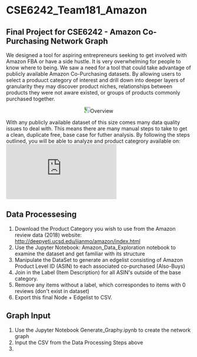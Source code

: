 # CSE6242_Team181_Amazon

## Final Project for CSE6242 - Amazon Co-Purchasing Network Graph

We designed a tool for aspiring entrepreneurs seeking to get involved with Amazon FBA or have a side hustle.  It is very overwhelming for people to know where to being.  We saw a need for a tool that could take advantage of publicly available Amazon Co-Purchasing datasets.  By allowing users to select a produuct category of interest and drill down into deeper layers of granularity they may discover product niches, relationships between products they were not aware existed, or groups of products commonly purchased together.


<p align="center">
  <img src="https://github.com/0n0n0m0uz/CSE6242_Team181_Amazon/blob/main/LeidenImg.png" style="transform:rotate(90deg);/>
</p>

# Overview

With any publicly available dataset of this size comes many data quality issues to deal with.  This means there are many manual steps to take to get a clean, duplicate free, base case for futher analysis.  By following the steps outlined, you will be able to analyze and product categrory available on: ![Amazon review data](http://deepyeti.ucsd.edu/jianmo/amazon/index.html)


## Data Processesing
1. Download the Product Category you wish to use from the Amazon review data (2018) website:
http://deepyeti.ucsd.edu/jianmo/amazon/index.html
2. Use the Jupyter Notebook: Amazon_Data_Exploration notebook to examine the dataset and get familiar with its structure
3. Manipulate the DataSet to generate an edgelist consisting of Amazon Product Level ID (ASIN) to each associated co-purchased (Also-Buys)
4. Join in the Label (Item Description) for all ASIN's outside of the base category.
5. Remove any items without a label, which correspondes to items with 0 reviews (don't exist in dataset)
6. Export this final Node + Edgelist to CSV.

## Graph Input
1. Use the Jupyter Notebook Generate_Graphy.ipynb to create the network graph
2. Input the CSV from the Data Processing Steps above
3. 
